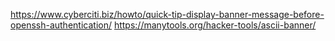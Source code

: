 https://www.cyberciti.biz/howto/quick-tip-display-banner-message-before-openssh-authentication/
https://manytools.org/hacker-tools/ascii-banner/

